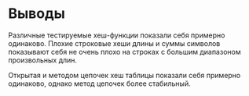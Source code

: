# Выводы

Различные тестируемые хеш-функции показали себя примерно одинаково. Плохие строковые хеши длины и суммы символов показывают себя не очень плохо на строках с большим диапазоном произвольных длин.

Открытая и методом цепочек хеш таблицы показали себя примерно одинаково, однако метод цепочек более стабильный.
